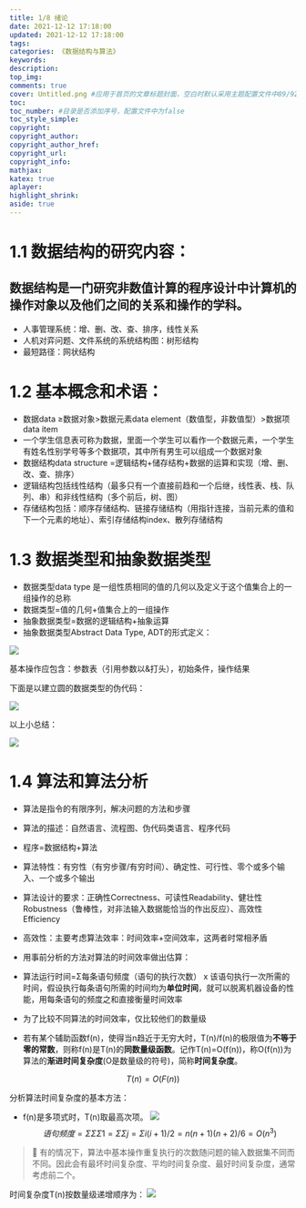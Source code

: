 ```yaml
---
title: 1/8 绪论
date: 2021-12-12 17:18:00
updated: 2021-12-12 17:18:00
tags:
categories: 《数据结构与算法》
keywords:
description:
top_img:
comments: true
cover: Untitled.png #应用于首页的文章标题封面，空白时默认采用主题配置文件中89/92行的参数，可选false
toc:
toc_number: #目录是否添加序号，配置文件中为false
toc_style_simple:
copyright:
copyright_author:
copyright_author_href:
copyright_url:
copyright_info:
mathjax:
katex: true
aplayer:
highlight_shrink:
aside: true
---
```

# 1.1 数据结构的研究内容：

## 数据结构是一门研究**非数值计算**的程序设计中计算机的**操作对象**以及他们之间的**关系和操作**的学科。

- 人事管理系统：增、删、改、查、排序，线性关系
- 人机对弈问题、文件系统的系统结构图：树形结构
- 最短路径：网状结构

# 1.2 基本概念和术语：

- 数据data ≥数据对象>数据元素data element（数值型，非数值型）>数据项data item
- 一个学生信息表可称为数据，里面一个学生可以看作一个数据元素，一个学生有姓名性别学号等多个数据项，其中所有男生可以组成一个数据对象
- 数据结构data structure =逻辑结构+储存结构+数据的运算和实现（增、删、改、查、排序）
- 逻辑结构包括线性结构（最多只有一个直接前趋和一个后继，线性表、栈、队列、串）和非线性结构（多个前后，树、图）
- 存储结构包括：顺序存储结构、链接存储结构（用指针连接，当前元素的值和下一个元素的地址）、索引存储结构index、散列存储结构

# 1.3 数据类型和抽象数据类型

- 数据类型data type 是一组性质相同的值的几何以及定义于这个值集合上的一组操作的总称
- 数据类型=值的几何+值集合上的一组操作
- 抽象数据类型=数据的逻辑结构+抽象运算
- 抽象数据类型Abstract Data Type, ADT的形式定义：

![](Untitled.png)

基本操作应包含：参数表（引用参数以&打头），初始条件，操作结果

下面是以建立圆的数据类型的伪代码：

![](Untitled%201.png)

以上小总结：

![](Untitled%202.png)

# 1.4 算法和算法分析

- 算法是指令的有限序列，解决问题的方法和步骤
- 算法的描述：自然语言、流程图、伪代码类语言、程序代码
- 程序=数据结构+算法
- 算法特性：有穷性（有穷步骤/有穷时间）、确定性、可行性、零个或多个输入、一个或多个输出
- 算法设计的要求：正确性Correctness、可读性Readability、健壮性Robustness（鲁棒性，对非法输入数据能恰当的作出反应）、高效性Efficiency

- 高效性：主要考虑算法效率：时间效率+空间效率，这两者时常相矛盾
- 用事前分析的方法对算法的时间效率做出估算：
- 算法运行时间=Σ每条语句频度（语句的执行次数） x 该语句执行一次所需的时间，假设执行每条语句所需的时间均为**单位时间**，就可以脱离机器设备的性能，用每条语句的频度之和直接衡量时间效率
- 为了比较不同算法的时间效率，仅比较他们的数量级
- 若有某个辅助函数f(n)，使得当n趋近于无穷大时，T(n)/f(n)的极限值为**不等于零的常数**，则称f(n)是T(n)的**同数量级函数**。记作T(n)=O(f(n))，称O(f(n))为算法的**渐进时间复杂度**(O是数量级的符号)，简称**时间复杂度**。

$$
T(n)=O(F(n))
$$

分析算法时间复杂度的基本方法：
- f(n)是多项式时，T(n)取最高次项。
![](Untitled%203.png)
$$
语句频度=ΣΣΣ1=ΣΣj=Σi(i+1)/2
=n(n+1)(n+2)/6=O(n^3)
$$

>📌 有的情况下，算法中基本操作重复执行的次数随问题的输入数据集不同而不同。因此会有最坏时间复杂度、平均时间复杂度、最好时间复杂度，通常考虑前二个。

时间复杂度T(n)按数量级递增顺序为：
![](Untitled%204.png)